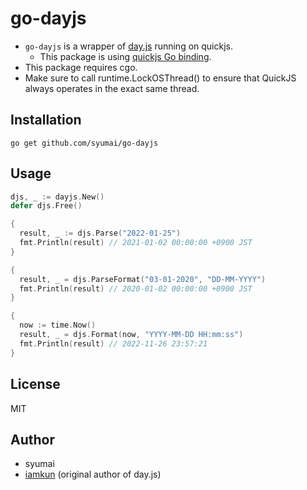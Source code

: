 # go-dayjs

* `go-dayjs` is a wrapper of [day.js](https://day.js.org/) running on quickjs.
  - This package is using [quickjs Go binding](https://github.com/syumai/quickjs).
* This package requires cgo.
* Make sure to call runtime.LockOSThread() to ensure that QuickJS always operates in the exact same thread.

## Installation

```
go get github.com/syumai/go-dayjs
```

## Usage

```go
djs, _ := dayjs.New()
defer djs.Free()

{
  result, _ := djs.Parse("2022-01-25")
  fmt.Println(result) // 2021-01-02 00:00:00 +0900 JST
}

{
  result, _ = djs.ParseFormat("03-01-2020", "DD-MM-YYYY")
  fmt.Println(result) // 2020-01-02 00:00:00 +0900 JST
}

{
  now := time.Now()
  result, _ = djs.Format(now, "YYYY-MM-DD HH:mm:ss")
  fmt.Println(result) // 2022-11-26 23:57:21
}
```

## License

MIT

## Author

* syumai
* [iamkun](https://github.com/iamkun) (original author of day.js)

